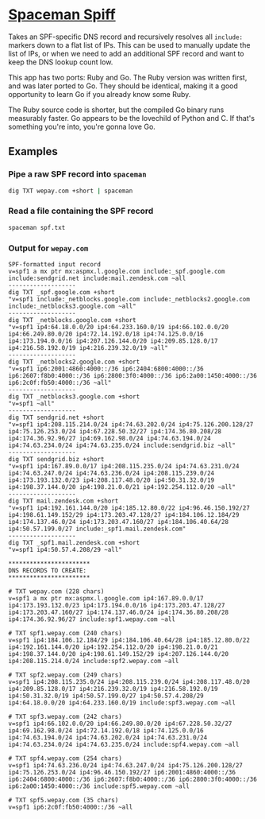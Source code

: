# [Spaceman Spiff](https://www.google.com/search?q=Spaceman%20Spiff)

Takes an SPF-specific DNS record and recursively resolves all `include:` markers
down to a flat list of IPs. This can be used to manually update the list of IPs,
or when we need to add an additional SPF record and want to keep the DNS lookup
count low.

This app has two ports: Ruby and Go. The Ruby version was written first, and was
later ported to Go. They should be identical, making it a good opportunity to
learn Go if you already know some Ruby.

The Ruby source code is shorter, but the compiled Go binary runs measurably
faster. Go appears to be the lovechild of Python and C. If that's something
you're into, you're gonna love Go.

## Examples
### Pipe a raw SPF record into `spaceman`

```bash
dig TXT wepay.com +short | spaceman
```

### Read a file containing the SPF record

```bash
spaceman spf.txt
```

### Output for `wepay.com`
```
SPF-formatted input record
v=spf1 a mx ptr mx:aspmx.l.google.com include:_spf.google.com include:sendgrid.net include:mail.zendesk.com ~all
-------------------
dig TXT _spf.google.com +short
"v=spf1 include:_netblocks.google.com include:_netblocks2.google.com include:_netblocks3.google.com ~all"
-------------------
dig TXT _netblocks.google.com +short
"v=spf1 ip4:64.18.0.0/20 ip4:64.233.160.0/19 ip4:66.102.0.0/20 ip4:66.249.80.0/20 ip4:72.14.192.0/18 ip4:74.125.0.0/16 ip4:173.194.0.0/16 ip4:207.126.144.0/20 ip4:209.85.128.0/17 ip4:216.58.192.0/19 ip4:216.239.32.0/19 ~all"
-------------------
dig TXT _netblocks2.google.com +short
"v=spf1 ip6:2001:4860:4000::/36 ip6:2404:6800:4000::/36 ip6:2607:f8b0:4000::/36 ip6:2800:3f0:4000::/36 ip6:2a00:1450:4000::/36 ip6:2c0f:fb50:4000::/36 ~all"
-------------------
dig TXT _netblocks3.google.com +short
"v=spf1 ~all"
-------------------
dig TXT sendgrid.net +short
"v=spf1 ip4:208.115.214.0/24 ip4:74.63.202.0/24 ip4:75.126.200.128/27 ip4:75.126.253.0/24 ip4:67.228.50.32/27 ip4:174.36.80.208/28 ip4:174.36.92.96/27 ip4:69.162.98.0/24 ip4:74.63.194.0/24 ip4:74.63.234.0/24 ip4:74.63.235.0/24 include:sendgrid.biz ~all"
-------------------
dig TXT sendgrid.biz +short
"v=spf1 ip4:167.89.0.0/17 ip4:208.115.235.0/24 ip4:74.63.231.0/24 ip4:74.63.247.0/24 ip4:74.63.236.0/24 ip4:208.115.239.0/24 ip4:173.193.132.0/23 ip4:208.117.48.0/20 ip4:50.31.32.0/19 ip4:198.37.144.0/20 ip4:198.21.0.0/21 ip4:192.254.112.0/20 ~all"
-------------------
dig TXT mail.zendesk.com +short
"v=spf1 ip4:192.161.144.0/20 ip4:185.12.80.0/22 ip4:96.46.150.192/27 ip4:198.61.149.152/29 ip4:173.203.47.128/27 ip4:184.106.12.184/29 ip4:174.137.46.0/24 ip4:173.203.47.160/27 ip4:184.106.40.64/28 ip4:50.57.199.0/27 include:_spf1.mail.zendesk.com"
-------------------
dig TXT _spf1.mail.zendesk.com +short
"v=spf1 ip4:50.57.4.208/29 ~all"

***********************
DNS RECORDS TO CREATE:
***********************

# TXT wepay.com (228 chars)
v=spf1 a mx ptr mx:aspmx.l.google.com ip4:167.89.0.0/17 ip4:173.193.132.0/23 ip4:173.194.0.0/16 ip4:173.203.47.128/27 ip4:173.203.47.160/27 ip4:174.137.46.0/24 ip4:174.36.80.208/28 ip4:174.36.92.96/27 include:spf1.wepay.com ~all

# TXT spf1.wepay.com (240 chars)
v=spf1 ip4:184.106.12.184/29 ip4:184.106.40.64/28 ip4:185.12.80.0/22 ip4:192.161.144.0/20 ip4:192.254.112.0/20 ip4:198.21.0.0/21 ip4:198.37.144.0/20 ip4:198.61.149.152/29 ip4:207.126.144.0/20 ip4:208.115.214.0/24 include:spf2.wepay.com ~all

# TXT spf2.wepay.com (249 chars)
v=spf1 ip4:208.115.235.0/24 ip4:208.115.239.0/24 ip4:208.117.48.0/20 ip4:209.85.128.0/17 ip4:216.239.32.0/19 ip4:216.58.192.0/19 ip4:50.31.32.0/19 ip4:50.57.199.0/27 ip4:50.57.4.208/29 ip4:64.18.0.0/20 ip4:64.233.160.0/19 include:spf3.wepay.com ~all

# TXT spf3.wepay.com (242 chars)
v=spf1 ip4:66.102.0.0/20 ip4:66.249.80.0/20 ip4:67.228.50.32/27 ip4:69.162.98.0/24 ip4:72.14.192.0/18 ip4:74.125.0.0/16 ip4:74.63.194.0/24 ip4:74.63.202.0/24 ip4:74.63.231.0/24 ip4:74.63.234.0/24 ip4:74.63.235.0/24 include:spf4.wepay.com ~all

# TXT spf4.wepay.com (254 chars)
v=spf1 ip4:74.63.236.0/24 ip4:74.63.247.0/24 ip4:75.126.200.128/27 ip4:75.126.253.0/24 ip4:96.46.150.192/27 ip6:2001:4860:4000::/36 ip6:2404:6800:4000::/36 ip6:2607:f8b0:4000::/36 ip6:2800:3f0:4000::/36 ip6:2a00:1450:4000::/36 include:spf5.wepay.com ~all

# TXT spf5.wepay.com (35 chars)
v=spf1 ip6:2c0f:fb50:4000::/36 ~all
```
